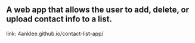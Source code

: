 <h2> A web app that allows the user to add, delete, or upload contact info to a list. </h2>

link: <a> 4anklee.github.io/contact-list-app/ </a>